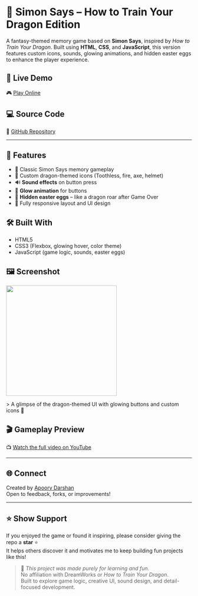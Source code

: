 # 🐉 Simon Says – How to Train Your Dragon Edition

A fantasy-themed memory game based on **Simon Says**, inspired by *How to Train Your Dragon*. Built using **HTML**, **CSS**, and **JavaScript**, this version features custom icons, sounds, glowing animations, and hidden easter eggs to enhance the player experience.

## 🔗 Live Demo

🎮 [Play Online](https://apoorvdarshan.github.io/simon-says)

## 💻 Source Code

📂 [GitHub Repository](https://github.com/apoorvdarshan/simon-says)

---

## 🎯 Features

- 🧠 Classic Simon Says memory gameplay  
- 🎨 Custom dragon-themed icons (Toothless, fire, axe, helmet)  
- 🔊 **Sound effects** on button press  
- 🌟 **Glow animation** for buttons  
- 🐉 **Hidden easter eggs** – like a dragon roar after Game Over  
- 📱 Fully responsive layout and UI design

## 🛠️ Built With

- HTML5  
- CSS3 (Flexbox, glowing hover, color theme)  
- JavaScript (game logic, sounds, easter eggs)

## 🖼️ Screenshot

<p align="left">
  <img src="https://github.com/user-attachments/assets/f4d83c01-cc6b-4fcf-a840-9ac81e9ef62e" width="300"/>
</p>
> A glimpse of the dragon-themed UI with glowing buttons and custom icons 🐲


## 🎬 Gameplay Preview

📺 [Watch the full video on YouTube](https://www.youtube.com/watch?v=A43GjLVSFOc)


---

## 🌐 Connect

Created by [Apoorv Darshan](https://github.com/apoorvdarshan)  
Open to feedback, forks, or improvements!

---

## ⭐ Show Support

If you enjoyed the game or found it inspiring, please consider giving the repo a **star** ⭐  
It helps others discover it and motivates me to keep building fun projects like this!

> 🧠 *This project was made purely for learning and fun.*  
> No affiliation with DreamWorks or *How to Train Your Dragon*.  
> Built to explore game logic, creative UI, sound design, and detail-focused development.
